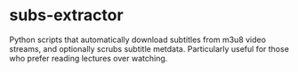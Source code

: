 # subs-extractor

Python scripts that automatically download subtitles from m3u8 video streams, and optionally scrubs subtitle metdata. 
Particularly useful for those who prefer reading lectures over watching.
